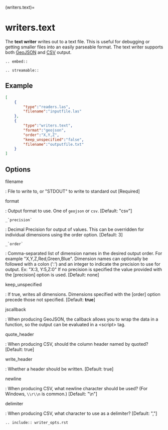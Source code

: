 (writers.text)=

# writers.text

The **text writer** writes out to a text file. This is useful for debugging or
getting smaller files into an easily parseable format.  The text writer
supports both [GeoJSON] and [CSV] output.

```{eval-rst}
.. embed::
```

```{eval-rst}
.. streamable::
```

## Example

```json
[
    {
        "type":"readers.las",
        "filename":"inputfile.las"
    },
    {
        "type":"writers.text",
        "format":"geojson",
        "order":"X,Y,Z",
        "keep_unspecified":"false",
        "filename":"outputfile.txt"
    }
]
```

## Options

filename

: File to write to, or "STDOUT" to write to standard out \[Required\]

format

: Output format to use. One of `geojson` or `csv`. \[Default: "csv"\]

`` _`precision` ``

: Decimal Precision for output of values. This can be overridden for
  individual dimensions using the order option. \[Default: 3\]

`` _`order` ``

: Comma-separated list of dimension names in the desired output order.
  For example "X,Y,Z,Red,Green,Blue". Dimension names
  can optionally be followed with a colon (':') and an integer to indicate the
  precision to use for output. Ex: "X:3, Y:5,Z:0" If no precision is specified
  the value provided with the [precision] option is used. \[Default: none\]

keep_unspecified

: If true, writes all dimensions.  Dimensions specified with the [order]
  option precede those not specified. \[Default: **true**\]

jscallback

: When producing GeoJSON, the callback allows you to wrap the data in
  a function, so the output can be evaluated in a \<script> tag.

quote_header

: When producing CSV, should the column header named by quoted?
  \[Default: true\]

write_header

: Whether a header should be written. \[Default: true\]

newline

: When producing CSV, what newline character should be used? (For Windows,
  `\\r\\n` is common.) \[Default: "\\n"\]

delimiter

: When producing CSV, what character to use as a delimiter? \[Default: ","\]

```{eval-rst}
.. include:: writer_opts.rst
```

[csv]: http://en.wikipedia.org/wiki/Comma-separated_values
[geojson]: http://geojson.org
